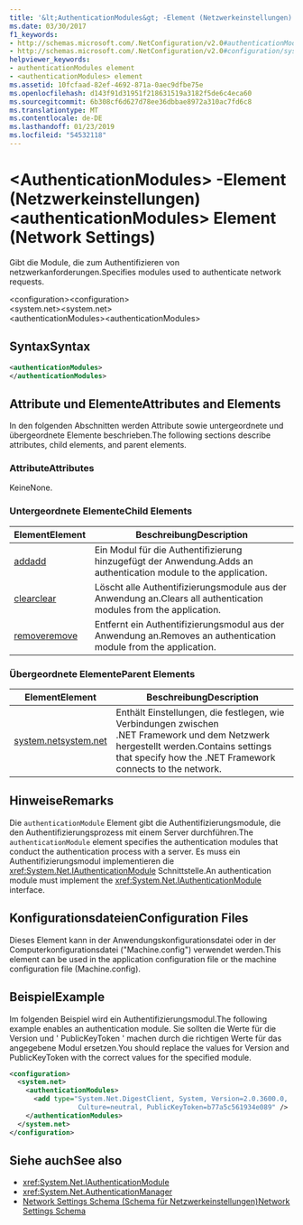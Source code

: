 ```yaml
---
title: '&lt;AuthenticationModules&gt; -Element (Netzwerkeinstellungen)'
ms.date: 03/30/2017
f1_keywords:
- http://schemas.microsoft.com/.NetConfiguration/v2.0#authenticationModules
- http://schemas.microsoft.com/.NetConfiguration/v2.0#configuration/system.net/authenticationModules
helpviewer_keywords:
- authenticationModules element
- <authenticationModules> element
ms.assetid: 10fcfaad-82ef-4692-871a-0aec9dfbe75e
ms.openlocfilehash: d143f91d31951f218631519a3182f5de6c4eca60
ms.sourcegitcommit: 6b308cf6d627d78ee36dbbae8972a310ac7fd6c8
ms.translationtype: MT
ms.contentlocale: de-DE
ms.lasthandoff: 01/23/2019
ms.locfileid: "54532118"
---
```

# <a name="ltauthenticationmodulesgt-element-network-settings"></a><span data-ttu-id="cc288-102">&lt;AuthenticationModules&gt; -Element (Netzwerkeinstellungen)</span><span class="sxs-lookup"><span data-stu-id="cc288-102">&lt;authenticationModules&gt; Element (Network Settings)</span></span>
<span data-ttu-id="cc288-103">Gibt die Module, die zum Authentifizieren von netzwerkanforderungen.</span><span class="sxs-lookup"><span data-stu-id="cc288-103">Specifies modules used to authenticate network requests.</span></span>  
  
 <span data-ttu-id="cc288-104">\<configuration></span><span class="sxs-lookup"><span data-stu-id="cc288-104">\<configuration></span></span>  
<span data-ttu-id="cc288-105">\<system.net></span><span class="sxs-lookup"><span data-stu-id="cc288-105">\<system.net></span></span>  
<span data-ttu-id="cc288-106">\<authenticationModules></span><span class="sxs-lookup"><span data-stu-id="cc288-106">\<authenticationModules></span></span>  
  
## <a name="syntax"></a><span data-ttu-id="cc288-107">Syntax</span><span class="sxs-lookup"><span data-stu-id="cc288-107">Syntax</span></span>  
  
```xml  
<authenticationModules>   
</authenticationModules>  
```  
  
## <a name="attributes-and-elements"></a><span data-ttu-id="cc288-108">Attribute und Elemente</span><span class="sxs-lookup"><span data-stu-id="cc288-108">Attributes and Elements</span></span>  
 <span data-ttu-id="cc288-109">In den folgenden Abschnitten werden Attribute sowie untergeordnete und übergeordnete Elemente beschrieben.</span><span class="sxs-lookup"><span data-stu-id="cc288-109">The following sections describe attributes, child elements, and parent elements.</span></span>  
  
### <a name="attributes"></a><span data-ttu-id="cc288-110">Attribute</span><span class="sxs-lookup"><span data-stu-id="cc288-110">Attributes</span></span>  
 <span data-ttu-id="cc288-111">Keine</span><span class="sxs-lookup"><span data-stu-id="cc288-111">None.</span></span>  
  
### <a name="child-elements"></a><span data-ttu-id="cc288-112">Untergeordnete Elemente</span><span class="sxs-lookup"><span data-stu-id="cc288-112">Child Elements</span></span>  
  
|<span data-ttu-id="cc288-113">**Element**</span><span class="sxs-lookup"><span data-stu-id="cc288-113">**Element**</span></span>|<span data-ttu-id="cc288-114">**Beschreibung**</span><span class="sxs-lookup"><span data-stu-id="cc288-114">**Description**</span></span>|  
|-----------------|---------------------|  
|[<span data-ttu-id="cc288-115">add</span><span class="sxs-lookup"><span data-stu-id="cc288-115">add</span></span>](../../../../../docs/framework/configure-apps/file-schema/network/add-element-for-authenticationmodules-network-settings.md)|<span data-ttu-id="cc288-116">Ein Modul für die Authentifizierung hinzugefügt der Anwendung.</span><span class="sxs-lookup"><span data-stu-id="cc288-116">Adds an authentication module to the application.</span></span>|  
|[<span data-ttu-id="cc288-117">clear</span><span class="sxs-lookup"><span data-stu-id="cc288-117">clear</span></span>](../../../../../docs/framework/configure-apps/file-schema/network/clear-element-for-authenticationmodules-network-settings.md)|<span data-ttu-id="cc288-118">Löscht alle Authentifizierungsmodule aus der Anwendung an.</span><span class="sxs-lookup"><span data-stu-id="cc288-118">Clears all authentication modules from the application.</span></span>|  
|[<span data-ttu-id="cc288-119">remove</span><span class="sxs-lookup"><span data-stu-id="cc288-119">remove</span></span>](../../../../../docs/framework/configure-apps/file-schema/network/remove-element-for-authenticationmodules-network-settings.md)|<span data-ttu-id="cc288-120">Entfernt ein Authentifizierungsmodul aus der Anwendung an.</span><span class="sxs-lookup"><span data-stu-id="cc288-120">Removes an authentication module from the application.</span></span>|  
  
### <a name="parent-elements"></a><span data-ttu-id="cc288-121">Übergeordnete Elemente</span><span class="sxs-lookup"><span data-stu-id="cc288-121">Parent Elements</span></span>  
  
|<span data-ttu-id="cc288-122">**Element**</span><span class="sxs-lookup"><span data-stu-id="cc288-122">**Element**</span></span>|<span data-ttu-id="cc288-123">**Beschreibung**</span><span class="sxs-lookup"><span data-stu-id="cc288-123">**Description**</span></span>|  
|-----------------|---------------------|  
|[<span data-ttu-id="cc288-124">system.net</span><span class="sxs-lookup"><span data-stu-id="cc288-124">system.net</span></span>](../../../../../docs/framework/configure-apps/file-schema/network/system-net-element-network-settings.md)|<span data-ttu-id="cc288-125">Enthält Einstellungen, die festlegen, wie Verbindungen zwischen .NET Framework und dem Netzwerk hergestellt werden.</span><span class="sxs-lookup"><span data-stu-id="cc288-125">Contains settings that specify how the .NET Framework connects to the network.</span></span>|  
  
## <a name="remarks"></a><span data-ttu-id="cc288-126">Hinweise</span><span class="sxs-lookup"><span data-stu-id="cc288-126">Remarks</span></span>  
 <span data-ttu-id="cc288-127">Die `authenticationModule` Element gibt die Authentifizierungsmodule, die den Authentifizierungsprozess mit einem Server durchführen.</span><span class="sxs-lookup"><span data-stu-id="cc288-127">The `authenticationModule` element specifies the authentication modules that conduct the authentication process with a server.</span></span> <span data-ttu-id="cc288-128">Es muss ein Authentifizierungsmodul implementieren die <xref:System.Net.IAuthenticationModule> Schnittstelle.</span><span class="sxs-lookup"><span data-stu-id="cc288-128">An authentication module must implement the <xref:System.Net.IAuthenticationModule> interface.</span></span>  
  
## <a name="configuration-files"></a><span data-ttu-id="cc288-129">Konfigurationsdateien</span><span class="sxs-lookup"><span data-stu-id="cc288-129">Configuration Files</span></span>  
 <span data-ttu-id="cc288-130">Dieses Element kann in der Anwendungskonfigurationsdatei oder in der Computerkonfigurationsdatei ("Machine.config") verwendet werden.</span><span class="sxs-lookup"><span data-stu-id="cc288-130">This element can be used in the application configuration file or the machine configuration file (Machine.config).</span></span>  
  
## <a name="example"></a><span data-ttu-id="cc288-131">Beispiel</span><span class="sxs-lookup"><span data-stu-id="cc288-131">Example</span></span>  
 <span data-ttu-id="cc288-132">Im folgenden Beispiel wird ein Authentifizierungsmodul.</span><span class="sxs-lookup"><span data-stu-id="cc288-132">The following example enables an authentication module.</span></span> <span data-ttu-id="cc288-133">Sie sollten die Werte für die Version und ' PublicKeyToken ' machen durch die richtigen Werte für das angegebene Modul ersetzen.</span><span class="sxs-lookup"><span data-stu-id="cc288-133">You should replace the values for Version and PublicKeyToken with the correct values for the specified module.</span></span>  
  
```xml  
<configuration>  
  <system.net>  
    <authenticationModules>  
      <add type="System.Net.DigestClient, System, Version=2.0.3600.0,  
                 Culture=neutral, PublicKeyToken=b77a5c561934e089" />  
    </authenticationModules>  
  </system.net>  
</configuration>  
```  
  
## <a name="see-also"></a><span data-ttu-id="cc288-134">Siehe auch</span><span class="sxs-lookup"><span data-stu-id="cc288-134">See also</span></span>
- <xref:System.Net.IAuthenticationModule>
- <xref:System.Net.AuthenticationManager>
- [<span data-ttu-id="cc288-135">Network Settings Schema (Schema für Netzwerkeinstellungen)</span><span class="sxs-lookup"><span data-stu-id="cc288-135">Network Settings Schema</span></span>](../../../../../docs/framework/configure-apps/file-schema/network/index.md)
